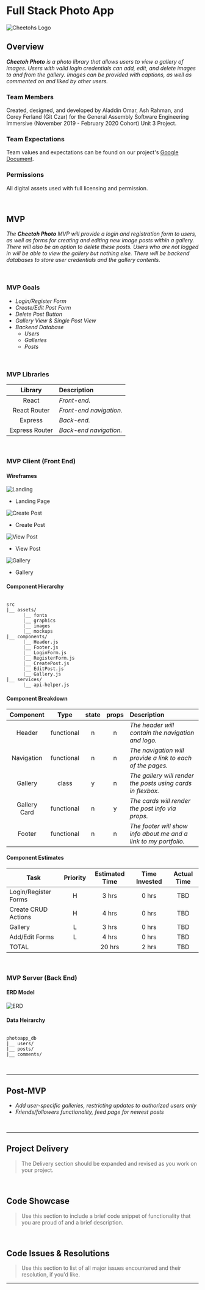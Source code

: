 # Full Stack Photo App

![Cheetohs Logo](/client/src/assets/graphics/CheetohsLogo.png)


## Overview

_**Cheetoh Photo** is a photo library that allows users to view a gallery of images. Users with valid login credentials can add, edit, and delete images to and from the gallery. Images can be provided with captions, as well as commented on and liked by other users._

### Team Members

Created, designed, and developed by Aladdin Omar, Ash Rahman, and Corey Ferland (Git Czar) for the General Assembly Software Engineering Immersive (November 2019 - February 2020 Cohort) Unit 3 Project. 

### Team Expectations

Team values and expectations can be found on our project's [Google Document](https://docs.google.com/document/d/11xl6eJYubdxkZHgm_x5Qx4WYMkJjy5KE4l7NhT42zjY/edit?usp=sharing).

### Permissions

All digital assets used with full licensing and permission.

<br>

## MVP

_The **Cheetoh Photo** MVP will provide a login and registration form to users, as well as forms for creating and editing new image posts within a gallery. There will also be an option to delete these posts. Users who are not logged in will be able to view the gallery but nothing else. There will be backend databases to store user credentials and the gallery contents._

<br>

### MVP Goals

- _Login/Register Form_
- _Create/Edit Post Form_
- _Delete Post Button_
- _Gallery View & Single Post View_
- _Backend Database_
  - _Users_
  - _Galleries_
  - _Posts_

<br>

### MVP Libraries

|     Library      | Description                                |
| :--------------: | :----------------------------------------- |
|      React       | _Front-end._ |
|   React Router   | _Front-end navigation._ |
|     Express      | _Back-end._ |
|  Express Router  | _Back-end navigation._ |

<br>

### MVP Client (Front End)

#### Wireframes

![Landing](/client/src/assets/mockups/Landing.png)

- Landing Page

![Create Post](/client/src/assets/mockups/CreatePost.png)

- Create Post

![View Post](/client/src/assets/mockups/PostView.png)

- View Post

![Gallery](/client/src/assets/mockups/Gallery.png)

- Gallery


#### Component Hierarchy


``` structure

src
|__ assets/
      |__ fonts
      |__ graphics
      |__ images
      |__ mockups
|__ components/
      |__ Header.js
      |__ Footer.js
      |__ LoginForm.js
      |__ RegisterForm.js
      |__ CreatePost.js
      |__ EditPost.js
      |__ Gallery.js
|__ services/
      |__ api-helper.js

```

#### Component Breakdown


|  Component   |    Type    | state | props | Description                                                      |
| :----------: | :--------: | :---: | :---: | :--------------------------------------------------------------- |
|    Header    | functional |   n   |   n   | _The header will contain the navigation and logo._               |
|  Navigation  | functional |   n   |   n   | _The navigation will provide a link to each of the pages._       |
|   Gallery    |   class    |   y   |   n   | _The gallery will render the posts using cards in flexbox._      |
| Gallery Card | functional |   n   |   y   | _The cards will render the post info via props._                 |
|    Footer    | functional |   n   |   n   | _The footer will show info about me and a link to my portfolio._ |

#### Component Estimates


| Task                | Priority | Estimated Time | Time Invested | Actual Time |
| ------------------- | :------: | :------------: | :-----------: | :---------: |
| Login/Register Forms    |    H     |     3 hrs      |     0 hrs     |    TBD    |
| Create CRUD Actions |    H     |     4 hrs      |     0 hrs     |     TBD     |
| Gallery | L | 3 hrs | 0 hrs | TBD |
| Add/Edit Forms | L | 4 hrs | 0 hrs | TBD |
| TOTAL               |          |     20 hrs      |     2 hrs     |     TBD     |



<br>

### MVP Server (Back End)

#### ERD Model

![ERD](/client/src/assets/graphics/ERD.png)

#### Data Heirarchy

``` structure

photoapp_db
|__ users/
|__ posts/
|__ comments/

```

<br>

***

## Post-MVP

- _Add user-specific galleries, restricting updates to authorized users only_
- _Friends/followers functionality, feed page for newest posts_

<br>

***

## Project Delivery

> The Delivery section should be expanded and revised as you work on your project.

<br>

## Code Showcase

> Use this section to include a brief code snippet of functionality that you are proud of and a brief description.

<br>

## Code Issues & Resolutions

> Use this section to list of all major issues encountered and their resolution, if you'd like.

***

